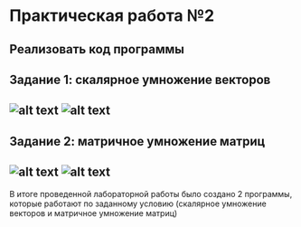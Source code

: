 Практическая работа №2
=========
Реализовать код программы
---------
Задание 1: скалярное умножение векторов
---------
![alt text](https://downloader.disk.yandex.ru/preview/a1d26f6e1b860178fffee82ea96ca181e42686fcb2e6adcb99ed0f9bcba0f654/5e5c151b/9VqJ8SVvgTPgTp2_Abh6zQtFIa7Z6Eo1TOHxBOJrJjk8myN4O4Qd6tjyyBGTx2JMd5ewhrnJ07fjfoJSUdcsvg==?uid=0&filename=2020-03-01_18-57-05.png&disposition=inline&hash=&limit=0&content_type=image%2Fpng&tknv=v2&owner_uid=933485117&size=1920x898)
![alt text](https://downloader.disk.yandex.ru/preview/c83b9a2a193b6f0162899edb24ed5e64de96eb38dd7499662600fc518b57babd/5e5c152d/Jm16SPo-okHf2Udf3VwCfRj0RNqszQoegfTtBLeqs7C0w0J2SUbiF-LKsLYSFU6BrtKksN0_OdBPRF2mkeRxUg==?uid=0&filename=2020-03-01_18-57-24.png&disposition=inline&hash=&limit=0&content_type=image%2Fpng&tknv=v2&owner_uid=933485117&size=1920x898)
---------
Задание 2: матричное умножение матриц
---------
![alt text](https://downloader.disk.yandex.ru/preview/dae4a1101042eead602b6a0ce67824ffc01bf1c34a9c6e0ad01f3529f03a1c1d/5e5c1542/EcPMq2iyVbsa7275zCQ6UOG_qVM5uJjgkIHBayt58YRi6xrbP6Nxctj6hkLrfwbXEuGAuYWMHUeYQZlArTT77w==?uid=0&filename=2020-03-01_18-58-10.png&disposition=inline&hash=&limit=0&content_type=image%2Fpng&tknv=v2&owner_uid=933485117&size=1920x898)
![alt text](https://downloader.disk.yandex.ru/preview/8f25132a8ac53f0c99a3045dfd34bf624389b1ac84e55e5d576f03192343d5a5/5e5c1551/F49iuaCdbt8yNr24MHnKP5vUGw3-erd8pn23b0qwn8uWKWvaJR5pMrUiqFrIlEa7TTJKn6T93lkXVqDmrdIx9w==?uid=0&filename=2020-03-01_18-58-25.png&disposition=inline&hash=&limit=0&content_type=image%2Fpng&tknv=v2&owner_uid=933485117&size=1920x898)
---------
В итоге проведенной лабораторной работы было создано 2 программы, которые работают по заданному условию (скалярное умножение векторов и матричное умножение матриц)
